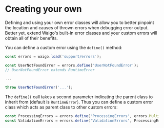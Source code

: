# Creating your own

Defining and using your own error classes will allow you to better pinpoint the 
location and causes of thrown errors when debugging error output. Better yet, 
extend Waigo's built-in error classes and your custom errors will obtain all 
of their benefits.

You can define a custom error using the `define()` method:

```javascript
const errors = waigo.load('support/errors');

const UserNotFoundError = errors.define('UserNotFoundError');
// UserNotFoundError extends RuntimeError

...

throw UserNotFoundError('...');
```

The `define()` call takes a second parameter indicating the parent class to inherit 
from (default is `RuntimeError`). Thus you can define a custom error class which 
acts as parent class to other custom errors:

```javascript
const ProcessingErrors = errors.define('ProcessingErrors', errors.MultipleError);
const ValidationErrors = errors.define('ValidationErrors', ProcessingErrors);
```

